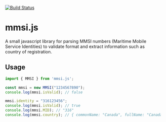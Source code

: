 [![Build Status](https://travis-ci.org/mikeu/mmsi.js.svg?branch=master)](https://travis-ci.org/mikeu/mmsi.js)

# mmsi.js
A small javascript library for parsing MMSI numbers (Maritime Mobile Service Identities) to validate format and extract
information such as country of registration.

## Usage
```js
import { MMSI } from 'mmsi.js';

const mmsi = new MMSI("1234567890");
console.log(mmsi.isValid); // false

mmsi.identity = "316123456";
console.log(mmsi.isValid); // true
console.log(mmsi.MID); // "316"
console.log(mmsi.country); // { commonName: "Canada", fullName: "Canada", countryCode: "CA" }
```
